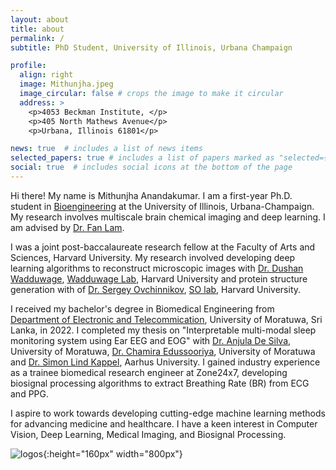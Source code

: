 ```yaml
---
layout: about
title: about
permalink: /
subtitle: PhD Student, University of Illinois, Urbana Champaign

profile:
  align: right
  image: Mithunjha.jpeg
  image_circular: false # crops the image to make it circular
  address: >
    <p>4053 Beckman Institute, </p>
    <p>405 North Mathews Avenue</p>
    <p>Urbana, Illinois 61801</p>

news: true  # includes a list of news items
selected_papers: true # includes a list of papers marked as "selected={true}"
social: true  # includes social icons at the bottom of the page
---
```


Hi there! My name is Mithunjha Anandakumar. I am a first-year Ph.D. student in [Bioengineering](https://bioengineering.illinois.edu/) at the University of Illinois, Urbana-Champaign. My research involves multiscale brain chemical imaging and deep learning. I am advised by [Dr. Fan Lam](https://lam.bioengineering.illinois.edu/). 

I was a joint post-baccalaureate research fellow at the Faculty of Arts and Sciences, Harvard University. My research involved developing deep learning algorithms to reconstruct microscopic images with [Dr. Dushan Wadduwage](https://centerforadvancedimaging.harvard.edu/people/dushan-wadduwage-phd), [Wadduwage Lab](https://wadduwagelab.com/), Harvard University and protein structure generation with of [Dr. Sergey Ovchinnikov](https://scholar.google.com/citations?user=8KJ9gf4AAAAJ&hl=en), [SO lab](https://site.solab.org/home), Harvard University. 

I received my bachelor's degree in Biomedical Engineering from [Department of Electronic and Telecommication](https://ent.uom.lk/), University of Moratuwa, Sri Lanka, in 2022. I completed my thesis on "Interpretable multi-modal sleep monitoring system using Ear EEG and EOG" with [Dr. Anjula De Silva](https://ent.uom.lk/team/dr-anjula-de-silva/), University of Moratuwa, [Dr. Chamira Edussooriya](https://ent.uom.lk/team/dr-chamira-u-s-edussooriya/), University of Moratuwa and [Dr. Simon Lind Kappel](https://pure.au.dk/portal/en/persons/simon-lind-kappel(ac38d32d-9622-4bf6-9103-1d9225c5322c).html), Aarhus University. I gained industry experience as a trainee biomedical research engineer at Zone24x7, developing biosignal processing algorithms to extract Breathing Rate (BR) from ECG and PPG.

I aspire to work towards developing cutting-edge machine learning methods for advancing medicine and healthcare. I have a keen interest in Computer Vision, Deep Learning, Medical Imaging, and Biosignal Processing.

![logos](https://user-images.githubusercontent.com/67052077/194714488-708441f3-90d1-416f-9b3e-542ab6d75801.png){:height="160px" width="800px"}
<!-- <img src="assets/img/logos.png" width="200"> -->

